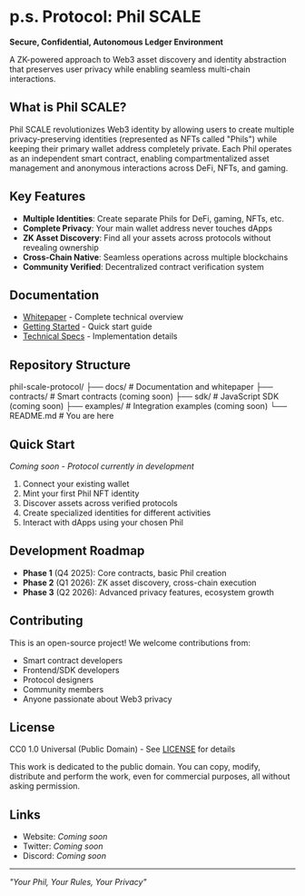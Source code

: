 # p.s. Protocol: Phil SCALE

**Secure, Confidential, Autonomous Ledger Environment**

A ZK-powered approach to Web3 asset discovery and identity abstraction that preserves user privacy while enabling seamless multi-chain interactions.

## What is Phil SCALE?

Phil SCALE revolutionizes Web3 identity by allowing users to create multiple privacy-preserving identities (represented as NFTs called "Phils") while keeping their primary wallet address completely private. Each Phil operates as an independent smart contract, enabling compartmentalized asset management and anonymous interactions across DeFi, NFTs, and gaming.

## Key Features

- **Multiple Identities**: Create separate Phils for DeFi, gaming, NFTs, etc.
- **Complete Privacy**: Your main wallet address never touches dApps
- **ZK Asset Discovery**: Find all your assets across protocols without revealing ownership
- **Cross-Chain Native**: Seamless operations across multiple blockchains
- **Community Verified**: Decentralized contract verification system

## Documentation

- [Whitepaper](./docs/whitepaper.md) - Complete technical overview
- [Getting Started](./docs/getting-started.md) - Quick start guide
- [Technical Specs](./docs/technical-specification.md) - Implementation details

## Repository Structure
phil-scale-protocol/
├── docs/              # Documentation and whitepaper
├── contracts/         # Smart contracts (coming soon)
├── sdk/              # JavaScript SDK (coming soon)
├── examples/         # Integration examples (coming soon)
└── README.md         # You are here

## Quick Start

*Coming soon - Protocol currently in development*

1. Connect your existing wallet
2. Mint your first Phil NFT identity  
3. Discover assets across verified protocols
4. Create specialized identities for different activities
5. Interact with dApps using your chosen Phil

## Development Roadmap

- **Phase 1** (Q4 2025): Core contracts, basic Phil creation
- **Phase 2** (Q1 2026): ZK asset discovery, cross-chain execution  
- **Phase 3** (Q2 2026): Advanced privacy features, ecosystem growth

## Contributing

This is an open-source project! We welcome contributions from:

- Smart contract developers
- Frontend/SDK developers  
- Protocol designers
- Community members
- Anyone passionate about Web3 privacy

## License

CC0 1.0 Universal (Public Domain) - See [LICENSE](./LICENSE) for details

This work is dedicated to the public domain. You can copy, modify, distribute and perform the work, even for commercial purposes, all without asking permission.

## Links

- Website: *Coming soon*
- Twitter: *Coming soon*  
- Discord: *Coming soon*

---

*"Your Phil, Your Rules, Your Privacy"*